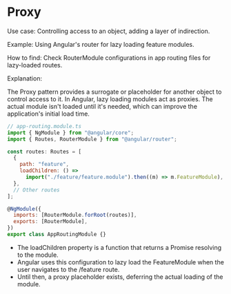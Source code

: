 # Proxy

Use case: Controlling access to an object, adding a layer of indirection.

Example: Using Angular's router for lazy loading feature modules.

How to find: Check RouterModule configurations in app routing files for lazy-loaded routes.

Explanation:

The Proxy pattern provides a surrogate or placeholder for another object to control access to it. In Angular, lazy loading modules act as proxies. The actual module isn't loaded until it's needed, which can improve the application's initial load time.

```js
// app-routing.module.ts
import { NgModule } from "@angular/core";
import { Routes, RouterModule } from "@angular/router";

const routes: Routes = [
  {
    path: "feature",
    loadChildren: () =>
      import("./feature/feature.module").then((m) => m.FeatureModule),
  },
  // Other routes
];

@NgModule({
  imports: [RouterModule.forRoot(routes)],
  exports: [RouterModule],
})
export class AppRoutingModule {}
```

- The loadChildren property is a function that returns a Promise resolving to the module.
- Angular uses this configuration to lazy load the FeatureModule when the user navigates to the /feature route.
- Until then, a proxy placeholder exists, deferring the actual loading of the module.
